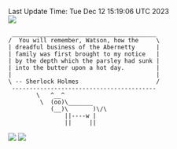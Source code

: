 Last Update Time: 
Tue Dec 12 15:19:06 UTC 2023
<br>![](https://img.shields.io/badge/%E5%A4%A7%E5%AE%B6-%E5%AE%89%E5%AE%89-green)<br>
```
 _________________________________________
/  You will remember, Watson, how the     \
| dreadful business of the Abernetty      |
| family was first brought to my notice   |
| by the depth which the parsley had sunk |
| into the butter upon a hot day.         |
|                                         |
\ -- Sherlock Holmes                      /
 -----------------------------------------
        \   ^__^
         \  (oo)\_______
            (__)\       )\/\
                ||----w |
                ||     ||
```
![](https://github-readme-stats.vercel.app/api?username=chenlitw)
![](https://github-readme-stats.vercel.app/api/top-langs/?username=chenlitw)
